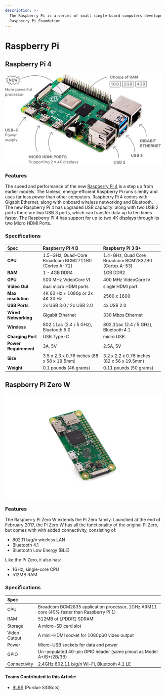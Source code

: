 ```yaml
---
description: >-
  The Raspberry Pi is a series of small single-board computers developed by the
  Raspberry Pi Foundation
---
```


# Raspberry Pi

## Raspberry Pi 4

![](../../../.gitbook/assets/pi4-labelled-2x-0894491e6de97a282dde5a5010cc8b61.webp)

### Features

The speed and performance of the new [Raspberry Pi 4](https://www.raspberrypi.org/products/raspberry-pi-4-model-b/) is a step up from earlier models. The fanless, energy-efficient Raspberry Pi runs silently and uses far less power than other computers. Raspberry Pi 4 comes with Gigabit Ethernet, along with onboard wireless networking and Bluetooth. The new Raspberry Pi 4 has upgraded USB capacity: along with two USB 2 ports there are two USB 3 ports, which can transfer data up to ten times faster. The Raspberry PI 4 has support for up to two 4K displays through its two Micro HDMI Ports.

### Specifications

| **Spec** | **Raspberry Pi 4 B** | **Raspberry Pi 3 B+** |
| :--- | :--- | :--- |
| **CPU** | 1.5-GHz, Quad-Core Broadcom BCM2711B0 \(Cortex A-72\) | 1.4-GHz, Quad Core Broadcom BCM2837B0  \(Cortex A-53\) |
| **RAM** | 1 - 4GB DDR4 | 1GB DDR2 |
| **GPU** | 500 MHz VideoCore VI | 400 MHz VideoCore IV |
| **Video Out** | dual micro HDMI ports | single HDMI port |
| **Max resolution** | 4K 60 Hz + 1080p or 2x 4K 30 Hz | 2560 x 1600 |
| **USB Ports** | 2x USB 3.0 / 2x USB 2.0 | 4x USB 2.0 |
| **Wired Networking** | Gigabit Ethernet | 330 Mbps Ethernet |
| **Wireless** | 802.11ac \(2.4 / 5 GHz\), Bluetooth 5.0 | 802.11ac \(2.4 / 5 GHz\), Bluetooth 4.1 |
| **Charging Port** | USB Type-C | micro USB |
| **Power Requirement** | 3A, 5V | 2.5A, 5V |
| **Size** | 3.5 x 2.3 x 0.76 inches \(88 x 58 x 19.5mm\) | 3.2 x 2.2 x 0.76 inches \(82 x 56 x 19.5mm\) |
| **Weight** | 0.1 pounds \(46 grams\) | 0.11 pounds \(50 grams\) |

## Raspberry Pi Zero W

![](../../../.gitbook/assets/72a529ca180136e5ab43dcf1547253238e273b8b_pi-zero-w-tilt-1-1620x1080%20%281%29.webp)

### Features

The Raspberry Pi Zero W extends the Pi Zero family. Launched at the end of February 2017, the Pi Zero W has all the functionality of the original Pi Zero, but comes with with added connectivity, consisting of:

* 802.11 b/g/n wireless LAN
* Bluetooth 4.1
* Bluetooth Low Energy \(BLE\)

Like the Pi Zero, it also has:

* 1GHz, single-core CPU
* 512MB RAM

### **Specifications**

| Spec |  |
| :--- | :--- |
| CPU | Broadcom BCM2835 application processor, 1GHz ARM11 core \(40% faster than Raspberry Pi 1\) |
| RAM | 512MB of LPDDR2 SDRAM |
| Storage | A micro-SD card slot |
| Video Output | A mini-HDMI socket for 1080p60 video output |
| Power | Micro-USB sockets for data and power |
| GPIO | Un-populated 40-pin GPIO header \(same pinout as Model A+/B+/2B/3B\) |
| Connectivity | 2.4GHz 802.11 b/g/n Wi-Fi, Bluetooth 4.1 LE |

#### Teams Contributed to this Article:

* [BLRS](https://purduesigbots.com/) \(Purdue SIGBots\)

